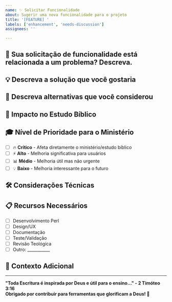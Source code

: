 ```yaml
---
name: ✨ Solicitar Funcionalidade
about: Sugerir uma nova funcionalidade para o projeto
title: '[FEATURE] '
labels: ['enhancement', 'needs-discussion']
assignees: ''

---
```


## 🎯 **Sua solicitação de funcionalidade está relacionada a um problema? Descreva.**
<!-- Ex: Fico frustrado quando tenho que fazer [...] porque [...] -->

## 💡 **Descreva a solução que você gostaria**
<!-- Descrição clara e concisa do que você quer que aconteça -->

## 🔄 **Descreva alternativas que você considerou**
<!-- Descrição clara de qualquer solução ou funcionalidade alternativa que você considerou -->

## 📖 **Impacto no Estudo Bíblico**
<!-- Como esta funcionalidade melhoraria o estudo da Palavra de Deus? -->

## 🎓 **Nível de Prioridade para o Ministério**
- [ ] 🔥 **Crítico** - Afeta diretamente o ministério/estudo bíblico
- [ ] ⚡ **Alto** - Melhoria significativa para usuários
- [ ] 📊 **Médio** - Melhoria útil mas não urgente
- [ ] 💡 **Baixo** - Melhoria interessante para o futuro

## 🛠️ **Considerações Técnicas**
<!-- Se você tem conhecimento técnico, sugira implementação -->

## 📋 **Recursos Necessários**
<!-- Que tipo de ajuda seria necessária para implementar isso? -->
- [ ] Desenvolvimento Perl
- [ ] Design/UX  
- [ ] Documentação
- [ ] Teste/Validação
- [ ] Revisão Teológica
- [ ] Outro: ___________

## 🙏 **Contexto Adicional**
<!-- Adicione qualquer outro contexto, capturas de tela, exemplos sobre a solicitação de funcionalidade aqui -->

---

**"Toda Escritura é inspirada por Deus e útil para o ensino..." - 2 Timóteo 3:16**  
**Obrigado por contribuir para ferramentas que glorificam a Deus! 🙌**